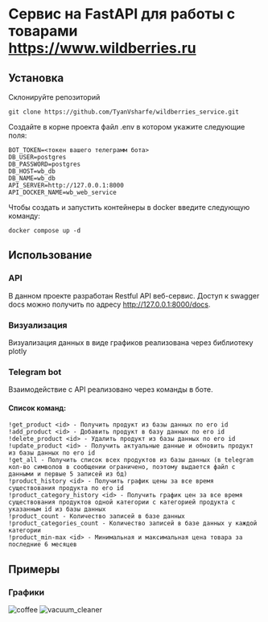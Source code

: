 # Сервис на FastAPI для работы с товарами https://www.wildberries.ru

## Установка
Склонируйте репозиторий
```shell
git clone https://github.com/TyanVsharfe/wildberries_service.git
```
Создайте в корне проекта файл .env в котором укажите следующие поля:
```
BOT_TOKEN=<токен вашего телеграмм бота>
DB_USER=postgres
DB_PASSWORD=postgres
DB_HOST=wb_db
DB_NAME=wb_db
API_SERVER=http://127.0.0.1:8000
API_DOCKER_NAME=wb_web_service
```
Чтобы создать и запустить контейнеры в docker введите следующую команду:
```shell
docker compose up -d
```

## Использование
### API
В данном проекте разработан Restful API веб-сервис. Доступ к swagger docs можно получить по адресу http://127.0.0.1:8000/docs. 
### Визуализация
Визуализация данных в виде графиков реализована через библиотеку plotly
### Telegram bot
Взаимодействие с API реализовано через команды в боте.
#### Список команд:
```
!get_product <id> - Получить продукт из базы данных по его id
!add_product <id> - Добавить продукт в базу данных по его id
!delete_product <id> - Удалить продукт из базы данных по его id
!update_product <id> - Получить актуальные данные и обновить продукт из базы данных по его id
!get_all - Получить список всех продуктов из базы данных (в telegram кол-во символов в сообщении ограничено, поэтому выдается файл с данными и первые 5 записей из бд)
!product_history <id> - Получить график цены за все время существования продукта по его id
!product_category_history <id> - Получить график цен за все время существования продуктов одной категории с категорией продукта с указанным id из базы данных
!product_count - Количество записей в базе данных
!product_categories_count - Количество записей в базе данных у каждой категории
!product_min-max <id> - Минимальная и максимальная цена товара за последние 6 месяцев
```

## Примеры

### Графики
![coffee](https://github.com/TyanVsharfe/wildberries_service/assets/105783276/e13ff4b3-8c60-4615-8eab-60286ae0af49)
![vacuum_cleaner](https://github.com/TyanVsharfe/wildberries_service/assets/105783276/26e58c0d-85a6-4f07-8fef-2160a0790c22)
